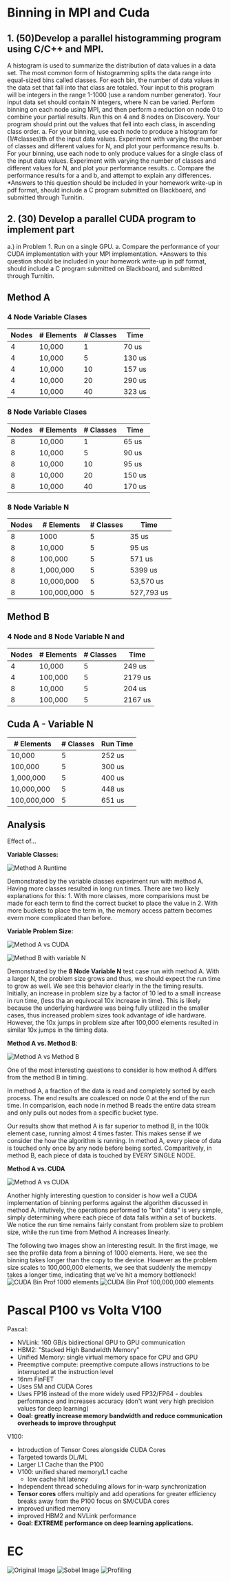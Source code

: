 # Binning in MPI and Cuda

 ## 1. (50)Develop a parallel histogramming program using C/C++ and MPI. 
 A histogram is used to summarize the distribution of data values in a data set. The most common form of histogramming splits the data range into equal-sized bins called classes. For each bin, the number of data values in the data set that fall into that class are totaled. Your input to this program will be integers in the range 1-1000 (use a random number generator). Your input data set should contain N integers, where N can be varied.
Perform binning on each node using MPI, and then perform a reduction on node 0 to combine your partial results. Run this on 4 and 8 nodes on Discovery. Your program should print out the values that fell into each class, in ascending class order.
a. For your binning, use each node to produce a histogram for (1/#classes)th of the input data values. Experiment with varying the number of classes and different values for N, and plot your performance results.
b. For your binning, use each node to only produce values for a single class of the input data values. Experiment with varying the number of classes and different values for N, and plot your performance results.
c. Compare the performance results for a and b, and attempt to explain any differences.
*Answers to this question should be included in your homework write-up in pdf format, should include a C program submitted on Blackboard, and submitted through Turnitin.

## 2. (30) Develop a parallel CUDA program to implement part 
a.) in Problem 1. Run on a single GPU.
a. Compare the performance of your CUDA implementation with your MPI implementation.
*Answers to this question should be included in your homework write-up in pdf format, should include a C program submitted on Blackboard, and submitted through Turnitin.
## Method A

### 4 Node Variable Clases
| Nodes | # Elements | # Classes | Time   |
|-------|------------|-----------|--------|
| 4     | 10,000     | 1         | 70 us  |
| 4     | 10,000     | 5         | 130 us |
| 4     | 10,000     | 10        | 157 us |
| 4     | 10,000     | 20        | 290 us |
| 4     | 10,000     | 40        | 323 us |

### 8 Node Variable Clases
| Nodes | # Elements | # Classes | Time   |
|-------|------------|-----------|--------|
| 8     | 10,000     | 1         | 65 us  |
| 8     | 10,000     | 5         | 90 us  |
| 8     | 10,000     | 10        | 95 us  |
| 8     | 10,000     | 20        | 150 us |
| 8     | 10,000     | 40        | 170 us |

### 8 Node Variable N 
| Nodes | # Elements | # Classes | Time       |
|-------|------------|-----------|------------|
| 8     | 1000       | 5         | 35 us      |
| 8     | 10,000     | 5         | 95 us      |
| 8     | 100,000    | 5         | 571 us     |
| 8     | 1,000,000  | 5         | 5399 us    |
| 8     | 10,000,000 | 5         | 53,570 us  |
| 8     | 100,000,000| 5         | 527,793 us |

## Method B
### 4 Node and 8 Node Variable N and 
| Nodes | # Elements | # Classes | Time   |
|-------|------------|-----------|--------|
| 4     | 10,000     | 5         | 249 us |
| 4     | 100,000    | 5         | 2179 us|
| 8     | 10,000     | 5         | 204 us |
| 8     | 100,000    | 5         | 2167 us|

## Cuda A - Variable N
| # Elements  | # Classes |  Run Time               |
|-------------|-----------|-------------------------|
| 10,000      | 5         |  252 us                 |
| 100,000     | 5         |  300 us                 |
| 1,000,000   | 5         |  400 us                 |
| 10,000,000  | 5         |  448 us                 |
| 100,000,000 | 5         |  651 us                 |

## Analysis
Effect of...

**Variable Classes:** 

![Method A Runtime](figures/method_a_runtime.png)

Demonstrated by the variable classes experiment run with method A. 
Having more classes resulted in long run times. There are two likely explanations 
for this:
    1. With more classes, more comparisions must be made for each term to find 
    the correct bucket to place the value in
    2. With more buckets to place the term in, the memory access pattern becomes 
    evern more complicated than before. 

**Variable Problem Size:** 

![Method A vs CUDA](figures/method_a_vs_cuda.png)

![Method B with variable N](figures/method_b.png)

Demonstrated by the **8 Node Variable N** test case run with method A.
With a larger N, the problem size grows and thus, we should expect the run time
to grow as well. We see this behavior clearly in the the timing results. Initially,
an increase in problem size by a factor of 10 led to a small increase in run time,
(less tha an equivocal 10x increase in time). This is likely because the underlying
hardware was being fully utilized in the smaller cases, thus increased problem sizes 
took advantage of idle hardware. However, the 10x jumps in problem size after 
100,000 elements resulted in similar 10x jumps in the timing 
data. 

**Method A vs. Method B**:

![Method A vs Method B](figures/a_vs_b.png)

One of the most interesting questions to consider is how method A differs 
from the method B in timing. 

In method A, a fraction of the data is read and completely sorted by each process. 
The end results are coalesced on node 0 at the end of the run time. 
In comparision, each node in method B reads the entire data stream and only pulls
out nodes from a specific bucket type.

Our results show that method A is far superior to method B, in the 100k element 
case, running almost 4 times faster. This makes sense if we consider the how the
algorithm is running. In method A, every piece of data is touched only once by
any node before being sorted. Comparitively, in method B, each piece of data is
touched by EVERY SINGLE NODE.

**Method A vs. CUDA**

![Method A vs CUDA](figures/method_a_vs_cuda.png)

Another highly interesting question to consider is how well a CUDA implementation 
of binning performs against the algorithm discussed in method A. Intutively,
the operations performed to "bin" data" is very simple, simply determining where 
each piece of data falls within a set of buckets. We notice the run time remains 
fairly constant from problem size to problem size, while the run time from Method 
A increases linearly. 

The following two images show an interesting result. In the first image, we see
the profile data from a binning of 1000 elements. Here, we see the binning takes 
longer than the copy to the device. However as the problem size scales to 
100,000,000 elements, we see that suddenly the memcpy takes a longer time, indicating
that we've hit a memory bottleneck!
![CUDA Bin Prof 1000 elements](figures/cuda_bin_prof.png)
![CUDA Bin Prof 100,000,000 elements](figures/cuda_100000000_prof.png)


# Pascal P100 vs Volta V100
Pascal:
- NVLink: 160 GB/s bidirectional GPU to GPU communication
- HBM2: "Stacked High Bandwidth Memory"
- Unified Memory: single virtual memory space for CPU and GPU
- Preemptive compute: preemptive compute allows instructions to be interrupted
at the instruction level
- 16nm FinFET
- Uses SM and CUDA Cores
- Uses FP16 instead of the more widely used FP32/FP64 - doubles performance and
increases accuracy (don't want very high precision values for deep learning)
- **Goal: greatly increase memory bandwidth and reduce communication overheads to 
improve throughput**

V100:
- Introduction of Tensor Cores alongside CUDA Cores
- Targeted towards DL/ML
- Larger L1 Cache than the P100
- V100: unified shared memory/L1 cache
    - low cache hit latency
- Independent thread scheduling allows for in-warp synchronization
- **Tensor cores** offers multiply and add operations for greater efficiency
breaks away from the P100 focus on SM/CUDA cores
- improved unified memory
- improved HBM2 and NVLink performance
- **Goal: EXTREME performance on deep learning applications.**

# EC
![Original Image](ec/input/leopard.jpg)
![Sobel Image](ec/edge.jpg)
![Profiling](figures/sobel_prof.png)
